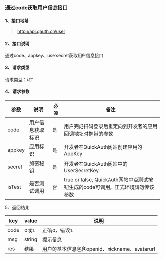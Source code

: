 ### 通过code获取用户信息接口

#### 1、接口地址

> http://api.qauth.cn/user

#### 2、接口说明 

通过code、appkey、usersecret获取用户信息接口

#### 3、请求类型 

请求类型：`GET`

#### 4、请求参数

|参数|说明|必须|备注|
|--|--|--|--|
|code|用户信息获取标识|是|用户完成扫码登录后重定向到开发者的应用回调地址时携带的参数|
|appkey|应用标识|是|开发者在QuickAuth网站创建应用的AppKey|
|secret|加密秘钥|是|开发者在QuickAuth网站中的UserSecretKey|
|isTest|是否测试调用|否|true or false, QuickAuth网站中点测试按钮生成的code可调用，正式环境请勿传该参数|

5、返回结果

|key|value|说明|
|--|--|--|
|code|0或1|正确0，错误1|
|msg|string|提示信息|
|res|结果|用户的基本信息包含openid、nickname、avatarurl|
